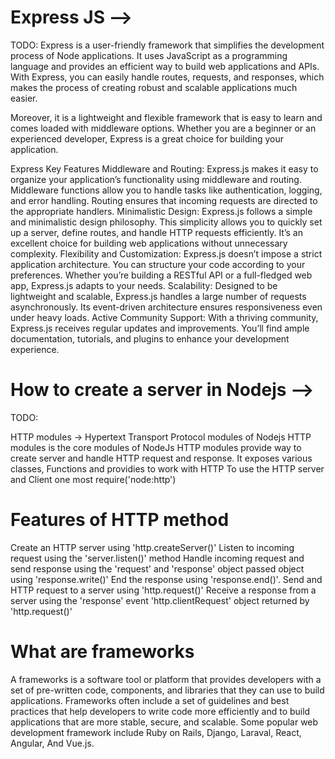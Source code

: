 #  Express JS -->
TODO:
Express is a user-friendly framework that simplifies the development process of Node applications. It uses JavaScript as a programming language and provides an efficient way to build web applications and APIs. With Express, you can easily handle routes, requests, and responses, which makes the process of creating robust and scalable applications much easier.

Moreover, it is a lightweight and flexible framework that is easy to learn and comes loaded with middleware options. Whether you are a beginner or an experienced developer, Express is a great choice for building your application.

Express Key Features
Middleware and Routing: Express.js makes it easy to organize your application’s functionality using middleware and routing. Middleware functions allow you to handle tasks like authentication, logging, and error handling. Routing ensures that incoming requests are directed to the appropriate handlers.
Minimalistic Design: Express.js follows a simple and minimalistic design philosophy. This simplicity allows you to quickly set up a server, define routes, and handle HTTP requests efficiently. It’s an excellent choice for building web applications without unnecessary complexity.
Flexibility and Customization: Express.js doesn’t impose a strict application architecture. You can structure your code according to your preferences. Whether you’re building a RESTful API or a full-fledged web app, Express.js adapts to your needs.
Scalability: Designed to be lightweight and scalable, Express.js handles a large number of requests asynchronously. Its event-driven architecture ensures responsiveness even under heavy loads.
Active Community Support: With a thriving community, Express.js receives regular updates and improvements. You’ll find ample documentation, tutorials, and plugins to enhance your development experience.





# How to create a server in Nodejs -->
TODO:

HTTP modules ->
Hypertext Transport Protocol modules of Nodejs
HTTP modules is the core modules of NodeJs
HTTP modules provide way to create server and handle HTTP request and response.
It exposes various classes, Functions and providies to work with HTTP 
To use the HTTP server and Client one most require('node:http')

# Features of HTTP method
Create an HTTP server using 'http.createServer()'
Listen to incoming request using the 'server.listen()' method 
Handle incoming request and send response using the 'request' and 'response' object passed object using 'response.write()'
End the response using 'response.end()'.
Send and HTTP request to a server using 'http.request()'
Receive a response from a server using the 'response' event 
'http.clientRequest'  object returned by 'http.request()'

# What are frameworks
A frameworks is a software tool or platform that provides developers with a set of pre-written code, components, and libraries that they can use to build applications.
Frameworks often include a set of guidelines and best practices that help developers to write code more efficiently and to build applications that are more stable, secure, and scalable.
Some popular web development framework include Ruby on Rails, Django, Laraval, React, Angular, And Vue.js.
